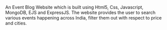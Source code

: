 An Event Blog Website which is built using Html5, Css, Javascript, MongoDB, EJS and ExpressJS.
The website provides the user to search various events happening across India, filter them out with respect to price and cities.
